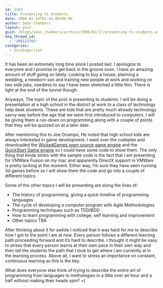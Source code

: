 ```yaml
---
id: 3164
title: Presenting to Students
date: 2008-02-18T01:41:00+00:00
author: Sean Chambers
layout: post
guid: /blogs/sean_chambers/archive/2008/02/17/presenting-to-students.aspx
dsq_thread_id:
  - "268123765"
categories:
  - Uncategorized
---
```

It has been an extremely long time since I posted last. I apologize to everyone and I promise to get back in the groove soon. I have an amazing amount of stuff going on lately. Looking to buy a house, planning a wedding, a newborn son and training new people at work and working on two side jobs, needless to say I have been stretched a little thin. There is light at the end of the tunnel though.

Anyways, The topic of the post is presenting to students. I will be doing a presentation at a high school in the district at work to a class of technology help desk students. These are kids that are pretty much already technology savvy way before the age that we were first introduced to computers. I will be giving them a run-down on programming along with a couple of points that they will be quizzed on at a later date.

After mentioning this to Joe Ocampo, He noted that high school kids are always interested in game development. I went over the codeplex and downloaded the <a href="http://www.codeplex.com/WickedGames" target="_blank">WickedGames open source game engine</a> and the <a href="http://www.codeplex.com/QuickStartEngine" target="_blank">QuickStart Game engine</a> so I could have some code to show them. The only thing that kinda stinks with the sample code is the fact that I am presenting for VMWare Fusion on my mac and apparently DirectX support in VMWare is pretty lacking at the moment. Either way, I&#8217;m sure they have seen running 3d games before so I will show them the code and go into a couple of different topics.&nbsp;

Some of the other topics I will be presenting are along the lines of:

  * The history of programming, giving a quick timeline of programming languages
  * The cycle of developing a computer program with Agile Methodologies
  * Programming techniques such as TDD/BDD
  * How to learn programming with college, self learning and improvement
  * Other topics TBA

After thinking about it for awhile I noticed that it was hard for me to describe how I got to the point I am at now. Every person follows a different learning path proceeding forward and it&#8217;s hard to describe. I thought it might be easy to stress that every person learns at their own pace in their own way and then tell the students the path that I took to get where I am currently at in the learning process. Above all, I want to stress an importance on constant, continuous learning as this is the key.

What does everyone else think of trying to describe the entire art of programming from languages to methologies in a little over an hour and a half without making their heads spin? =)&nbsp;